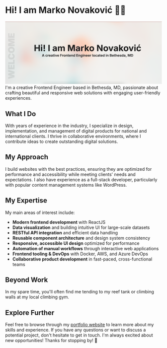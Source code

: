 <h1>Hi! I am Marko Novaković 👨‍💻</h1>
<img src="https://raw.githubusercontent.com/markon87/markon87/main/gh-header-full-banner.jpg" alt="Header Image" />
I'm a creative Frontend Engineer based in Bethesda, MD, passionate about crafting beautiful and responsive web solutions with engaging user-friendly experiences.</p>

<h2>What I Do</h2>
<p>With years of experience in the industry, I specialize in design, implementation, and management of digital products for national and international clients. I thrive in collaborative environments, where I contribute ideas to create outstanding digital solutions.</p>

<h2>My Approach</h2>
<p>I build websites with the best practices, ensuring they are optimized for performance and accessibility while meeting clients’ needs and expectations. I also have experience as a full-stack developer, particularly with popular content management systems like WordPress.</p>

<h2>My Expertise</h2>

<p>My main areas of interest include:</p>
<ul>
<li><strong>Modern frontend development</strong> with ReactJS</li>
<li><strong>Data visualization</strong> and building intuitive UI for large-scale datasets</li>
<li><strong>RESTful API integration</strong> and efficient data handling</li>
<li><strong>Reusable component architecture</strong> and design system consistency</li>
<li><strong>Responsive, accessible UI design</strong> optimized for performance</li>
<li><strong>Automation of manual workflows</strong> through interactive web applications</li>
<li><strong>Frontend tooling & DevOps</strong> with Docker, AWS, and Azure DevOps</li>
<li><strong>Collaborative product development</strong> in fast-paced, cross-functional teams</li>
</ul>

<h2>Beyond Work</h2>
<p>In my spare time, you'll often find me tending to my reef tank or climbing walls at my local climbing gym.</p>

<h2>Explore Further</h2>
<p>Feel free to browse through my <a href="https://markon87.github.io/">portfolio website</a> to learn more about my skills and experience. If you have any questions or want to discuss a potential project, don't hesitate to get in touch. I'm always excited about new opportunities! Thanks for stopping by! 🌟</p>
